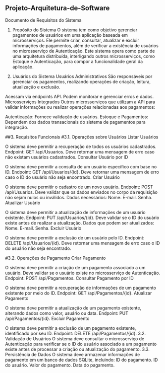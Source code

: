 ## Projeto-Arquitetura-de-Software
Documento de Requisitos do Sistema

1. Propósito do Sistema
O sistema tem como objetivo gerenciar pagamentos de usuários em uma aplicação baseada em microsserviços. Ele permite criar, consultar, atualizar e excluir informações de pagamentos, além de verificar a existência de usuários no microsserviço de Autenticação. Este sistema opera como parte de uma arquitetura distribuída, interligando outros microsserviços, como Estoque e Autenticação, para compor a funcionalidade geral da aplicação.

2. Usuários do Sistema
Usuários Administrativos
São responsáveis por gerenciar os pagamentos, realizando operações de criação, leitura, atualização e exclusão.

Acessam via endpoints API.
Podem monitorar e gerenciar erros e dados.
Microsserviços Integrados
Outros microsserviços que utilizam a API para validar informações ou realizar operações relacionadas aos pagamentos:

Autenticação: Fornece validação de usuários.
Estoque e Pagamentos: Dependem dos dados transacionais do sistema de pagamentos para integração.

##3. Requisitos Funcionais
#3.1. Operações sobre Usuários
Listar Usuários

O sistema deve permitir a recuperação de todos os usuários cadastrados.
Endpoint: GET /api/Usuarios.
Deve retornar uma mensagem de erro caso não existam usuários cadastrados.
Consultar Usuário por ID

O sistema deve permitir a consulta de um usuário específico com base no ID.
Endpoint: GET /api/Usuarios/{id}.
Deve retornar uma mensagem de erro caso o ID do usuário não seja encontrado.
Criar Usuário

O sistema deve permitir o cadastro de um novo usuário.
Endpoint: POST /api/Usuarios.
Deve validar que os dados enviados no corpo da requisição não sejam nulos ou inválidos.
Dados necessários:
Nome.
E-mail.
Senha.
Atualizar Usuário

O sistema deve permitir a atualização de informações de um usuário existente.
Endpoint: PUT /api/Usuarios/{id}.
Deve validar se o ID do usuário existe antes de realizar a atualização.
Dados que podem ser atualizados:
Nome.
E-mail.
Senha.
Excluir Usuário

O sistema deve permitir a exclusão de um usuário pelo ID.
Endpoint: DELETE /api/Usuarios/{id}.
Deve retornar uma mensagem de erro caso o ID do usuário não seja encontrado.

#3.2. Operações de Pagamento
Criar Pagamento

O sistema deve permitir a criação de um pagamento associado a um usuário.
Deve validar se o usuário existe no microsserviço de Autenticação.
Endpoint: POST /api/Pagamentos.
Consultar Pagamento por ID

O sistema deve permitir a recuperação de informações de um pagamento existente por meio do ID.
Endpoint: GET /api/Pagamentos/{id}.
Atualizar Pagamento

O sistema deve permitir a atualização de um pagamento existente, alterando dados como valor, usuário ou data.
Endpoint: PUT /api/Pagamentos/{id}.
Excluir Pagamento

O sistema deve permitir a exclusão de um pagamento existente, identificado por seu ID.
Endpoint: DELETE /api/Pagamentos/{id}.
3.2. Validação de Usuários
O sistema deve consultar o microsserviço de Autenticação para verificar se o ID do usuário associado a um pagamento existe antes de processar a criação ou atualização do pagamento.
3.3. Persistência de Dados
O sistema deve armazenar informações de pagamento em um banco de dados SQLite, incluindo:
ID do pagamento.
ID do usuário.
Valor do pagamento.
Data do pagamento.
